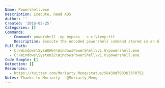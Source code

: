 ```yaml
---
Name: Powershell.exe
Description: Execute, Read ADS
Author: ''
Created: '2018-05-25'
Categories: []
Commands:
  - Command: powershell -ep bypass - < c:\temp:ttt
    Description: Execute the encoded powershell command stored in an Alternate Data Stream (ADS).
Full Path:
  - C:\Windows\SysWOW64\WindowsPowerShell\v1.0\powershell.exe
  - C:\Windows\System32\WindowsPowerShell\v1.0\powershell.exe
Code Sample: []
Detection: []
Resources:
  - https://twitter.com/Moriarty_Meng/status/984380793383370752
Notes: Thanks to Moriarty - @Moriarty_Meng
---
```

